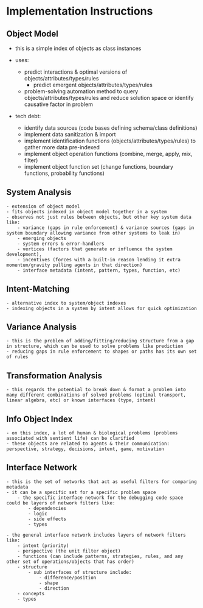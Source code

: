 # Implementation Instructions


## Object Model

- this is a simple index of objects as class instances

- uses:
	- predict interactions & optimal versions of objects/attributes/types/rules
		- predict emergent objects/attributes/types/rules
	- problem-solving automation method to query objects/attributes/types/rules and reduce solution space or identify causative factor in problem

- tech debt:
	- identify data sources (code bases defining schema/class definitions)
	- implement data sanitization & import
	- implement identification functions (objects/attributes/types/rules) to gather more data pre-indexed
	- implement object operation functions (combine, merge, apply, mix, filter)
	- implement object function set (change functions, boundary functions, probability functions)


## System Analysis

	- extension of object model
	- fits objects indexed in object model together in a system
	- observes not just rules between objects, but other key system data like:
		- variance (gaps in rule enforcement) & variance sources (gaps in system boundary allowing variance from other systems to leak in)
		- emerging objects
		- system errors & error-handlers
		- vertices (factors that generate or influence the system development), 
		- incentives (forces with a built-in reason lending it extra momentum/gravity pulling agents in that direction)
		- interface metadata (intent, pattern, types, function, etc)


## Intent-Matching

	- alternative index to system/object indexes
	- indexing objects in a system by intent allows for quick optimization


## Variance Analysis

	- this is the problem of adding/fitting/reducing structure from a gap in structure, which can be used to solve problems like prediction
	- reducing gaps in rule enforcement to shapes or paths has its own set of rules


## Transformation Analysis

	- this regards the potential to break down & format a problem into many different combinations of solved problems (optimal transport, linear algebra, etc) or known interfaces (type, intent)


## Info Object Index

	- on this index, a lot of human & biological problems (problems associated with sentient life) can be clarified
	- these objects are related to agents & their communication: perspective, strategy, decisions, intent, game, motivation


## Interface Network

	- this is the set of networks that act as useful filters for comparing metadata 
	- it can be a specific set for a specific problem space
		- the specific interface network for the debugging code space could be layers of network filters like:
			- dependencies
			- logic
			- side effects
			- types

	- the general interface network includes layers of network filters like:
		- intent (priority)
		- perspective (the unit filter object)
		- functions (can include patterns, strategies, rules, and any other set of operations/objects that has order)
		- structure
			- sub interfaces of structure include:
				- difference/position
				- shape
				- direction
		- concepts
		- types

